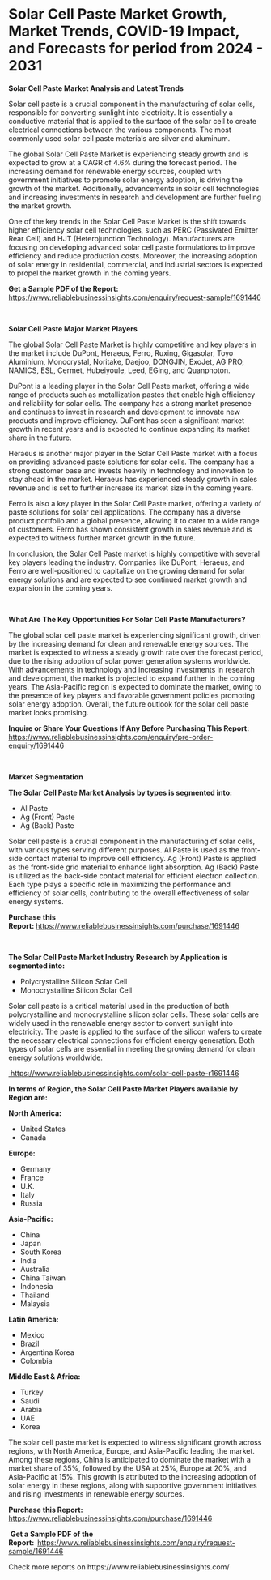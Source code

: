 <p><h1>Solar Cell Paste Market Growth, Market Trends, COVID-19 Impact, and Forecasts for period from 2024 - 2031</h1></p><p><strong>Solar Cell Paste Market Analysis and Latest Trends</strong></p>
<p><p>Solar cell paste is a crucial component in the manufacturing of solar cells, responsible for converting sunlight into electricity. It is essentially a conductive material that is applied to the surface of the solar cell to create electrical connections between the various components. The most commonly used solar cell paste materials are silver and aluminum.</p><p>The global Solar Cell Paste Market is experiencing steady growth and is expected to grow at a CAGR of 4.6% during the forecast period. The increasing demand for renewable energy sources, coupled with government initiatives to promote solar energy adoption, is driving the growth of the market. Additionally, advancements in solar cell technologies and increasing investments in research and development are further fueling the market growth.</p><p>One of the key trends in the Solar Cell Paste Market is the shift towards higher efficiency solar cell technologies, such as PERC (Passivated Emitter Rear Cell) and HJT (Heterojunction Technology). Manufacturers are focusing on developing advanced solar cell paste formulations to improve efficiency and reduce production costs. Moreover, the increasing adoption of solar energy in residential, commercial, and industrial sectors is expected to propel the market growth in the coming years.</p></p>
<p><strong>Get a Sample PDF of the Report:&nbsp;</strong> <a href="https://www.reliablebusinessinsights.com/enquiry/request-sample/1691446">https://www.reliablebusinessinsights.com/enquiry/request-sample/1691446</a></p>
<p>&nbsp;</p>
<p><strong>Solar Cell Paste Major Market Players</strong></p>
<p><p>The global Solar Cell Paste Market is highly competitive and key players in the market include DuPont, Heraeus, Ferro, Ruxing, Gigasolar, Toyo Aluminium, Monocrystal, Noritake, Daejoo, DONGJIN, ExoJet, AG PRO, NAMICS, ESL, Cermet, Hubeiyoule, Leed, EGing, and Quanphoton.</p><p>DuPont is a leading player in the Solar Cell Paste market, offering a wide range of products such as metallization pastes that enable high efficiency and reliability for solar cells. The company has a strong market presence and continues to invest in research and development to innovate new products and improve efficiency. DuPont has seen a significant market growth in recent years and is expected to continue expanding its market share in the future.</p><p>Heraeus is another major player in the Solar Cell Paste market with a focus on providing advanced paste solutions for solar cells. The company has a strong customer base and invests heavily in technology and innovation to stay ahead in the market. Heraeus has experienced steady growth in sales revenue and is set to further increase its market size in the coming years.</p><p>Ferro is also a key player in the Solar Cell Paste market, offering a variety of paste solutions for solar cell applications. The company has a diverse product portfolio and a global presence, allowing it to cater to a wide range of customers. Ferro has shown consistent growth in sales revenue and is expected to witness further market growth in the future.</p><p>In conclusion, the Solar Cell Paste market is highly competitive with several key players leading the industry. Companies like DuPont, Heraeus, and Ferro are well-positioned to capitalize on the growing demand for solar energy solutions and are expected to see continued market growth and expansion in the coming years.</p></p>
<p>&nbsp;</p>
<p><strong>What Are The Key Opportunities For Solar Cell Paste Manufacturers?</strong></p>
<p><p>The global solar cell paste market is experiencing significant growth, driven by the increasing demand for clean and renewable energy sources. The market is expected to witness a steady growth rate over the forecast period, due to the rising adoption of solar power generation systems worldwide. With advancements in technology and increasing investments in research and development, the market is projected to expand further in the coming years. The Asia-Pacific region is expected to dominate the market, owing to the presence of key players and favorable government policies promoting solar energy adoption. Overall, the future outlook for the solar cell paste market looks promising.</p></p>
<p><strong>Inquire or Share Your Questions If Any Before Purchasing This Report:</strong> <a href="https://www.reliablebusinessinsights.com/enquiry/pre-order-enquiry/1691446">https://www.reliablebusinessinsights.com/enquiry/pre-order-enquiry/1691446</a></p>
<p>&nbsp;</p>
<p><strong>Market Segmentation</strong></p>
<p><strong>The Solar Cell Paste Market Analysis by types is segmented into:</strong></p>
<p><ul><li>Al Paste</li><li>Ag (Front) Paste</li><li>Ag (Back) Paste</li></ul></p>
<p><p>Solar cell paste is a crucial component in the manufacturing of solar cells, with various types serving different purposes. Al Paste is used as the front-side contact material to improve cell efficiency. Ag (Front) Paste is applied as the front-side grid material to enhance light absorption. Ag (Back) Paste is utilized as the back-side contact material for efficient electron collection. Each type plays a specific role in maximizing the performance and efficiency of solar cells, contributing to the overall effectiveness of solar energy systems.</p></p>
<p><strong>Purchase this Report:&nbsp;</strong><a href="https://www.reliablebusinessinsights.com/purchase/1691446">https://www.reliablebusinessinsights.com/purchase/1691446</a></p>
<p>&nbsp;</p>
<p><strong>The Solar Cell Paste Market Industry Research by Application is segmented into:</strong></p>
<p><ul><li>Polycrystalline Silicon Solar Cell</li><li>Monocrystalline Silicon Solar Cell</li></ul></p>
<p><p>Solar cell paste is a critical material used in the production of both polycrystalline and monocrystalline silicon solar cells. These solar cells are widely used in the renewable energy sector to convert sunlight into electricity. The paste is applied to the surface of the silicon wafers to create the necessary electrical connections for efficient energy generation. Both types of solar cells are essential in meeting the growing demand for clean energy solutions worldwide.</p></p>
<p><a href="https://www.reliablebusinessinsights.com/solar-cell-paste-r1691446">&nbsp;https://www.reliablebusinessinsights.com/solar-cell-paste-r1691446</a></p>
<p><strong>In terms of Region, the Solar Cell Paste Market Players available by Region are:</strong></p>
<p>
    <p> <strong> North America: </strong>
        <ul>
            <li>United States</li>
            <li>Canada</li>
        </ul>
        </p> 
    <p> <strong> Europe: </strong>
        <ul>
            <li>Germany</li>
            <li>France</li>
            <li>U.K.</li>
            <li>Italy</li>
            <li>Russia</li>
        </ul>
        </p> 
    <p> <strong> Asia-Pacific: </strong>
        <ul>
            <li>China</li>
            <li>Japan</li>
            <li>South Korea</li>
            <li>India</li>
            <li>Australia</li>
            <li>China Taiwan</li>
            <li>Indonesia</li>
            <li>Thailand</li>
            <li>Malaysia</li>
        </ul>
        </p> 
    <p> <strong> Latin America: </strong>
        <ul>
            <li>Mexico</li>
            <li>Brazil</li>
            <li>Argentina Korea</li>
            <li>Colombia</li>
        </ul>
        </p> 
    <p> <strong> Middle East & Africa: </strong>
        <ul>
            <li>Turkey</li>
            <li>Saudi</li>
            <li>Arabia</li>
            <li>UAE</li>
            <li>Korea</li>
        </ul>
    </p>
    </p>
<p><p>The solar cell paste market is expected to witness significant growth across regions, with North America, Europe, and Asia-Pacific leading the market. Among these regions, China is anticipated to dominate the market with a market share of 35%, followed by the USA at 25%, Europe at 20%, and Asia-Pacific at 15%. This growth is attributed to the increasing adoption of solar energy in these regions, along with supportive government initiatives and rising investments in renewable energy sources.</p></p>
<p><strong>Purchase this Report: </strong><a href="https://www.reliablebusinessinsights.com/purchase/1691446">https://www.reliablebusinessinsights.com/purchase/1691446</a></p>
<p>&nbsp;<strong>Get a Sample PDF of the Report:&nbsp;&nbsp;</strong><a href="https://www.reliablebusinessinsights.com/enquiry/request-sample/1691446">https://www.reliablebusinessinsights.com/enquiry/request-sample/1691446</a></p>
<p><strong></strong></p>
<p>Check more reports on https://www.reliablebusinessinsights.com/</p>